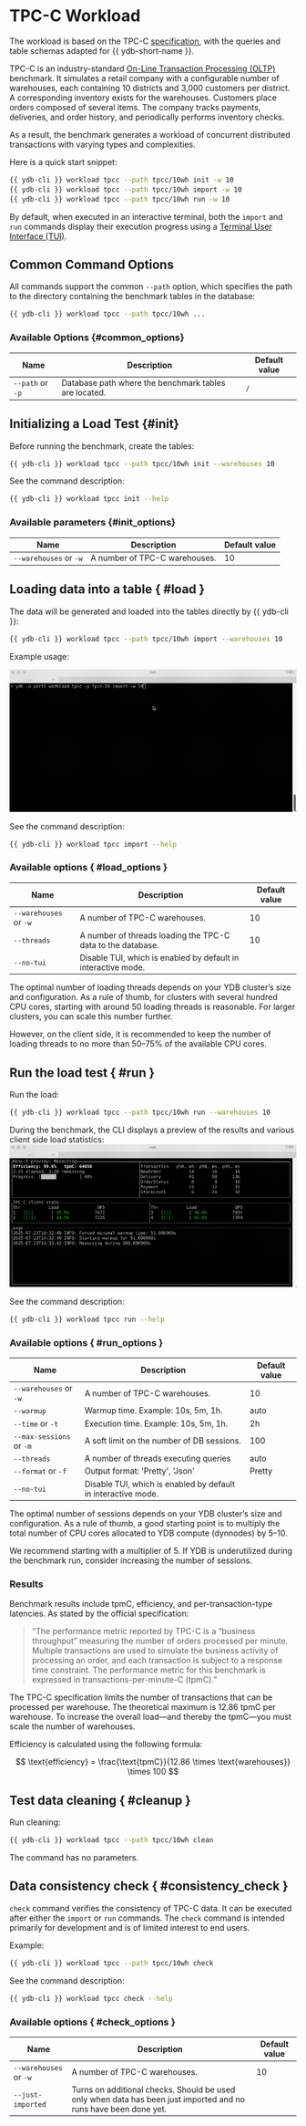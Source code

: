 # TPC-C Workload

The workload is based on the TPC-C [specification](https://www.tpc.org/tpc_documents_current_versions/pdf/tpc-c_v5.11.0.pdf), with the queries and table schemas adapted for {{ ydb-short-name }}.

TPC-C is an industry-standard [On-Line Transaction Processing (OLTP)](https://en.wikipedia.org/wiki/Online_transaction_processing) benchmark. It simulates a retail company with a configurable number of warehouses, each containing 10 districts and 3,000 customers per district. A corresponding inventory exists for the warehouses. Customers place orders composed of several items. The company tracks payments, deliveries, and order history, and periodically performs inventory checks.

As a result, the benchmark generates a workload of concurrent distributed transactions with varying types and complexities.

Here is a quick start snippet:

```bash
{{ ydb-cli }} workload tpcc --path tpcc/10wh init -w 10
{{ ydb-cli }} workload tpcc --path tpcc/10wh import -w 10
{{ ydb-cli }} workload tpcc --path tpcc/10wh run -w 10
```

By default, when executed in an interactive terminal, both the `import` and `run` commands display their execution progress using a [Terminal User Interface (TUI)](https://en.wikipedia.org/wiki/Text-based_user_interface).

## Common Command Options

All commands support the common `--path` option, which specifies the path to the directory containing the benchmark tables in the database:

```bash
{{ ydb-cli }} workload tpcc --path tpcc/10wh ...
```

### Available Options {#common_options}

| Name             | Description                                           | Default value |
|------------------|-------------------------------------------------------|----------------|
| `--path` or `-p` | Database path where the benchmark tables are located. | `/`            |

## Initializing a Load Test {#init}

Before running the benchmark, create the tables:

```bash
{{ ydb-cli }} workload tpcc --path tpcc/10wh init --warehouses 10
```

See the command description:

```bash
{{ ydb-cli }} workload tpcc init --help
```

### Available parameters {#init_options}

| Name                         | Description                    | Default value |
|------------------------------|--------------------------------|---------------|
| `--warehouses` or `-w`       | A number of TPC-C warehouses.  | 10            |

## Loading data into a table { #load }

The data will be generated and loaded into the tables directly by {{ ydb-cli }}:

```bash
{{ ydb-cli }} workload tpcc --path tpcc/10wh import --warehouses 10
```

Example usage:

![Import](_assets/tpcc-import.gif)

See the command description:

```bash
{{ ydb-cli }} workload tpcc import --help
```

### Available options { #load_options }

| Name                         | Description                                                    | Default value |
|------------------------------|----------------------------------------------------------------|---------------|
| `--warehouses` or `-w`       | A number of TPC-C warehouses.                                  | 10            |
| `--threads`                  | A number of threads loading the TPC-C data to the database.    | 10            |
| `--no-tui`                   | Disable TUI, which is enabled by default in interactive mode.  |               |

The optimal number of loading threads depends on your YDB cluster’s size and configuration. As a rule of thumb, for clusters with several hundred CPU cores, starting with around 50 loading threads is reasonable. For larger clusters, you can scale this number further.

However, on the client side, it is recommended to keep the number of loading threads to no more than 50–75% of the available CPU cores.

## Run the load test { #run }

Run the load:

```bash
{{ ydb-cli }} workload tpcc --path tpcc/10wh run --warehouses 10
```

During the benchmark, the CLI displays a preview of the results and various client side load statistics:
![Run](_assets/tpcc-run.gif)

See the command description:

```bash
{{ ydb-cli }} workload tpcc run --help
```

### Available options { #run_options }

| Name                         | Description                                                    | Default value |
|------------------------------|----------------------------------------------------------------|---------------|
| `--warehouses` or `-w`       | A number of TPC-C warehouses.                                  | 10            |
| `--warmup`                   | Warmup time. Example: 10s, 5m, 1h.                             | auto          |
| `--time` or `-t`             | Execution time. Example: 10s, 5m, 1h.                          | 2h            |
| `--max-sessions` or `-m`     | A soft limit on the number of DB sessions.                     | 100           |
| `--threads`                  | A number of threads executing queries                          | auto          |
| `--format` or `-f`           | Output format: 'Pretty', 'Json'                                | Pretty        |
| `--no-tui`                   | Disable TUI, which is enabled by default in interactive mode.  |               |

The optimal number of sessions depends on your YDB cluster’s size and configuration. As a rule of thumb, a good starting point is to multiply the total number of CPU cores allocated to YDB compute (dynnodes) by 5–10.

We recommend starting with a multiplier of 5. If YDB is underutilized during the benchmark run, consider increasing the number of sessions.

### Results

Benchmark results include tpmC, efficiency, and per-transaction-type latencies. As stated by the official specification:

> “The performance metric reported by TPC-C is a “business throughput” measuring the number of orders processed per minute. Multiple transactions are used to simulate the business activity of processing an order, and each transaction is subject to a response time constraint. The performance metric for this benchmark is expressed in transactions-per-minute-C (tpmC).”

The TPC-C specification limits the number of transactions that can be processed per warehouse. The theoretical maximum is 12.86 tpmC per warehouse. To increase the overall load—and thereby the tpmC—you must scale the number of warehouses.

Efficiency is calculated using the following formula:

$$
\text{efficiency} = \frac{\text{tpmC}}{12.86 \times \text{warehouses}} \times 100
$$

## Test data cleaning { #cleanup }

Run cleaning:

```bash
{{ ydb-cli }} workload tpcc --path tpcc/10wh clean
```

The command has no parameters.

## Data consistency check { #consistency_check }

`check` command verifies the consistency of TPC-C data. It can be executed after either the `import` or `run` commands. The `check` command is intended primarily for development and is of limited interest to end users.

Example:

```bash
{{ ydb-cli }} workload tpcc --path tpcc/10wh check
```

See the command description:

```bash
{{ ydb-cli }} workload tpcc check --help
```

### Available options { #check_options }

| Name                         | Description                                                                                                         | Default value |
|------------------------------|---------------------------------------------------------------------------------------------------------------------|---------------|
| `--warehouses` or `-w`       | A number of TPC-C warehouses.                                                                                       | 10            |
| `--just-imported`            | Turns on additional checks. Should be used only when data has been just imported and no runs have been done yet.    |               |
